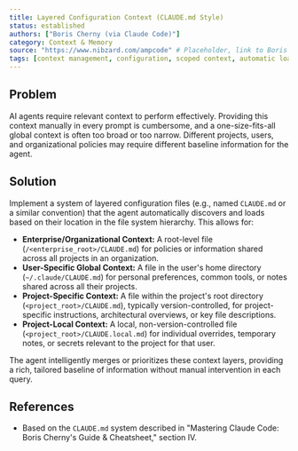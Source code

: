 ```yaml
---
title: Layered Configuration Context (CLAUDE.md Style)
status: established
authors: ["Boris Cherny (via Claude Code)"]
category: Context & Memory
source: "https://www.nibzard.com/ampcode" # Placeholder, link to Boris Cherny's talk/Claude Code docs ideal
tags: [context management, configuration, scoped context, automatic loading, CLAUDE.md]
---
```


## Problem
AI agents require relevant context to perform effectively. Providing this context manually in every prompt is cumbersome, and a one-size-fits-all global context is often too broad or too narrow. Different projects, users, and organizational policies may require different baseline information for the agent.

## Solution
Implement a system of layered configuration files (e.g., named `CLAUDE.md` or a similar convention) that the agent automatically discovers and loads based on their location in the file system hierarchy. This allows for:
-   **Enterprise/Organizational Context:** A root-level file (`/<enterprise_root>/CLAUDE.md`) for policies or information shared across all projects in an organization.
-   **User-Specific Global Context:** A file in the user's home directory (`~/.claude/CLAUDE.md`) for personal preferences, common tools, or notes shared across all their projects.
-   **Project-Specific Context:** A file within the project's root directory (`<project_root>/CLAUDE.md`), typically version-controlled, for project-specific instructions, architectural overviews, or key file descriptions.
-   **Project-Local Context:** A local, non-version-controlled file (`<project_root>/CLAUDE.local.md`) for individual overrides, temporary notes, or secrets relevant to the project for that user.

The agent intelligently merges or prioritizes these context layers, providing a rich, tailored baseline of information without manual intervention in each query.

## References
- Based on the `CLAUDE.md` system described in "Mastering Claude Code: Boris Cherny's Guide & Cheatsheet," section IV.